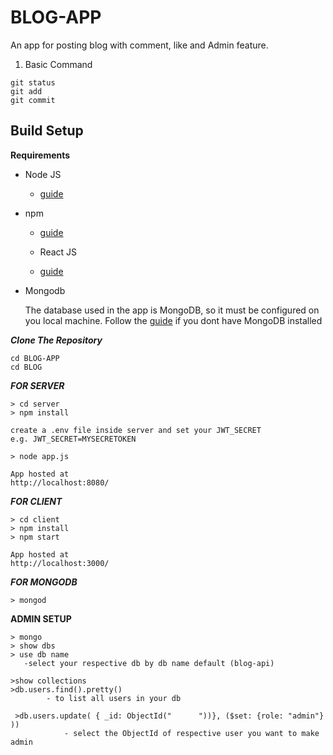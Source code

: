# BLOG-APP

An app for posting  blog  with comment, like  and  Admin feature.

1. Basic Command

```
git status
git add
git commit
```

## Build Setup

**Requirements**

- Node JS
  
  - [guide](https://nodejs.org/en/download/)
  
  
- npm
  
  - [guide](https://docs.npmjs.com/cli/install)
  
  
  
  - React JS 
  
  - [guide](https://reactjs.org/docs/create-a-new-react-app.html)
  
  
  
  
- Mongodb

  The database used in the app is MongoDB, so it must be configured on you local machine. Follow the [guide](https://docs.mongodb.com/manual/administration/install-on-linux/) if you dont have   MongoDB installed

***Clone The Repository***


```
cd BLOG-APP
cd BLOG

```

***FOR SERVER***

```
> cd server
> npm install

create a .env file inside server and set your JWT_SECRET
e.g. JWT_SECRET=MYSECRETOKEN

> node app.js

App hosted at 
http://localhost:8080/

```

***FOR CLIENT***

```
> cd client
> npm install
> npm start

App hosted at 
http://localhost:3000/

```
***FOR MONGODB***

```
> mongod
````

**ADMIN SETUP**

```
> mongo
> show dbs
> use db name
   -select your respective db by db name default (blog-api)
 
>show collections
>db.users.find().pretty()
        - to list all users in your db
        
 >db.users.update( { _id: ObjectId("      "))}, ($set: {role: "admin"} ))
            - select the ObjectId of respective user you want to make admin
            
  ```
 
 

